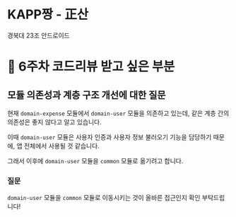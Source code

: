 # KAPP짱 - 正산
경북대 23조 안드로이드

# 💬 6주차 코드리뷰 받고 싶은 부분

## 모듈 의존성과 계층 구조 개선에 대한 질문
현재 `domain-expense` 모듈에서 `domain-user` 모듈을 의존하고 있는데, 같은 계층 간의 의존성은 좋지 않다고 알고 있습니다.

이때 `domain-user` 모듈은 사용자 인증과 사용자 정보 불러오기 기능을 담당하기 때문에, 앱 전체에서 사용될 것 같습니다.

그래서 이후에 `domain-user` 모듈을 `common` 모듈로 옮기려고 합니다.

### 질문
`domain-user` 모듈을 `common` 모듈로 이동시키는 것이 올바른 접근인지 확인 부탁드립니다!
